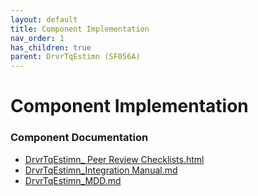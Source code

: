```yaml
---
layout: default
title: Component Implementation
nav_order: 1
has_children: true
parent: DrvrTqEstimn (SF056A)
---
```

# Component Implementation
### Component Documentation

- [DrvrTqEstimn_ Peer Review Checklists.html](doc/DrvrTqEstimn_%20Peer%20Review%20Checklists.html)
- [DrvrTqEstimn_Integration Manual.md](doc/DrvrTqEstimn_Integration%20Manual.md)
- [DrvrTqEstimn_MDD.md](doc/DrvrTqEstimn_MDD.md)


